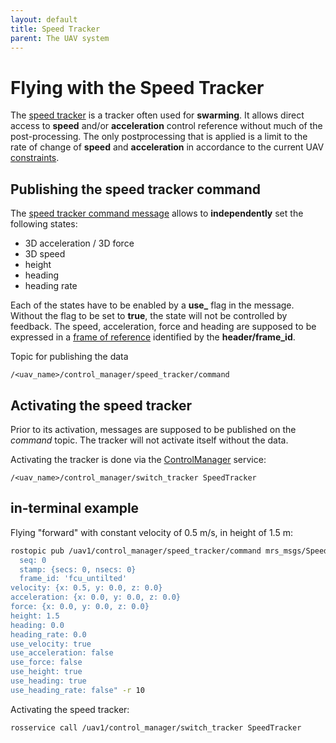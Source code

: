 ```yaml
---
layout: default
title: Speed Tracker
parent: The UAV system
---
```


# Flying with the Speed Tracker

The [speed tracker](https://github.com/ctu-mrs/mrs_uav_trackers) is a tracker often used for **swarming**.
It allows direct access to **speed** and/or **acceleration** control reference without much of the post-processing.
The only postprocessing that is applied is a limit to the rate of change of **speed** and **acceleration** in accordance to the current UAV [constraints](https://github.com/ctu-mrs/mrs_uav_managers#constraintmanager).

## Publishing the speed tracker command

The [speed tracker command message](https://ctu-mrs.github.io/mrs_msgs/msg/SpeedTrackerCommand.html) allows to **independently** set the following states:

* 3D acceleration / 3D force
* 3D speed
* height
* heading
* heading rate

Each of the states have to be enabled by a **use_<state>** flag in the message.
Without the flag to be set to **true**, the state will not be controlled by feedback.
The speed, acceleration, force and heading are supposed to be expressed in a [frame of reference](frames_of_reference) identified by the **header/frame_id**.

Topic for publishing the data
```
/<uav_name>/control_manager/speed_tracker/command
```

## Activating the speed tracker

Prior to its activation, messages are supposed to be published on the *command* topic.
The tracker will not activate itself without the data.

Activating the tracker is done via the [ControlManager](https://github.com/ctu-mrs/mrs_uav_managers#controlmanager) service:
```
/<uav_name>/control_manager/switch_tracker SpeedTracker
```

## in-terminal example

Flying "forward" with constant velocity of 0.5 m/s, in height of 1.5 m:
```bash
rostopic pub /uav1/control_manager/speed_tracker/command mrs_msgs/SpeedTrackerCommand "header:
  seq: 0
  stamp: {secs: 0, nsecs: 0}
  frame_id: 'fcu_untilted'
velocity: {x: 0.5, y: 0.0, z: 0.0}
acceleration: {x: 0.0, y: 0.0, z: 0.0}
force: {x: 0.0, y: 0.0, z: 0.0}
height: 1.5
heading: 0.0
heading_rate: 0.0
use_velocity: true 
use_acceleration: false
use_force: false
use_height: true 
use_heading: true 
use_heading_rate: false" -r 10
```

Activating the speed tracker:
```bash
rosservice call /uav1/control_manager/switch_tracker SpeedTracker
```
